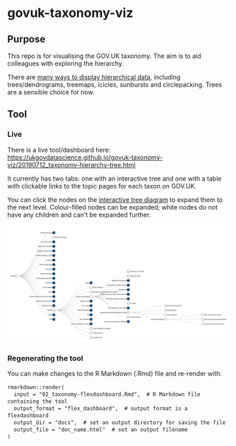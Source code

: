 # govuk-taxonomy-viz

## Purpose

This repo is for visualising the GOV.UK taxonomy. The aim is to aid colleagues with exploring the hierarchy.

There are [many ways to display hierarchical data](https://observablehq.com/collection/@d3/d3-hierarchy), including trees/dendrograms, treemaps, icicles, sunbursts and circlepacking. Trees are a sensible choice for now.

## Tool

### Live 

There is a live tool/dashboard here: https://ukgovdatascience.github.io/govuk-taxonomy-viz/20190712_taxonomy-hierarchy-tree.html

It currently has two tabs: one with an interactive tree and one with a table with clickable links to the topic pages for each taxon on GOV.UK.

You can click the nodes on the [interactive tree diagram](https://ukgovdatascience.github.io/govuk-taxonomy-viz/20190712_taxonomy-hierarchy-tree.html) to expand them to the next level. Colour-filled nodes can be expanded; white nodes do not have any children and can't be expanded further.

![Static image of the interactive tree diagram](img/tree.png)

### Regenerating the tool

You can make changes to the R Markdown (.Rmd) file and re-render with:

```{r}
rmarkdown::render(
  input = "02_taxonomy-flexdashboard.Rmd",  # R Markdown file containing the tool
  output_format = "flex_dashboard",  # output format is a flexdashboard
  output_dir = "docs",  # set an output directory for saving the file
  output_file = "doc_name.html"  # set an output filename
)
```